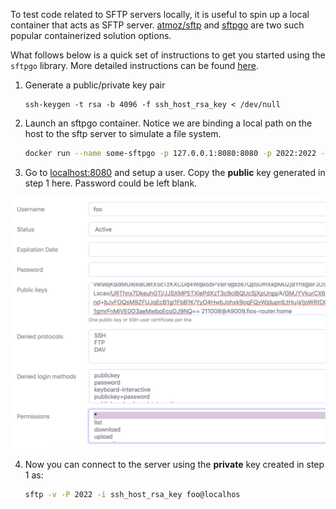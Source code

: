 
To test code related to SFTP servers locally, it is useful to spin up a local container that acts as SFTP server. [atmoz/sftp](https://github.com/atmoz/sftp) and [sftpgo](https://github.com/drakkan/sftpgo) are two such popular containerized solution options.


What follows below is a quick set of instructions to get you started using the `sftpgo` library. More detailed instructions can be found [here](https://github.com/drakkan/sftpgo/blob/main/docker/README.md). 


1. Generate a public/private key pair

   ```
   ssh-keygen -t rsa -b 4096 -f ssh_host_rsa_key < /dev/null
   ```

2. Launch an sftpgo container. Notice we are binding a local path on the host to the sftp server to simulate a file system.

   ```bash
   docker run --name some-sftpgo -p 127.0.0.1:8080:8080 -p 2022:2022 --mount type=bind,source=/Users/bajal/share,target=/outbox -d "drakkan/sftpgo:latest"
   ```

   

3. Go to [localhost:8080](http://localhost:8080/,) and setup a user.
   Copy the **public** key generated in step 1 here. Password could be left blank. 

   

![image-20210503153519217](./images/image-20210503153519217.png)

4. Now you can connect to the server using the **private** key created in step 1 as: 

   ```bash
   sftp -v -P 2022 -i ssh_host_rsa_key foo@localhos
   ```

   

